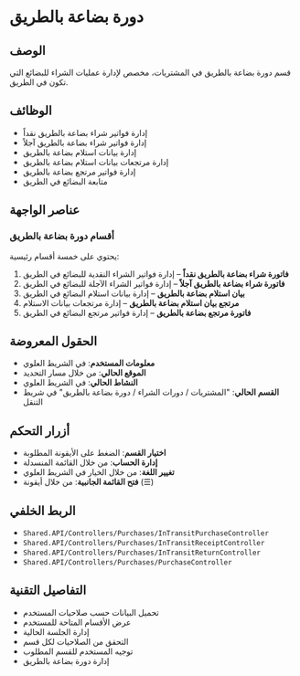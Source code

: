 # دورة بضاعة بالطريق

## الوصف
قسم دورة بضاعة بالطريق في المشتريات، مخصص لإدارة عمليات الشراء للبضائع التي تكون في الطريق.

## الوظائف
- إدارة فواتير شراء بضاعة بالطريق نقداً
- إدارة فواتير شراء بضاعة بالطريق آجلاً
- إدارة بيانات استلام بضاعة بالطريق
- إدارة مرتجعات بيانات استلام بضاعة بالطريق
- إدارة فواتير مرتجع بضاعة بالطريق
- متابعة البضائع في الطريق

## عناصر الواجهة

### أقسام دورة بضاعة بالطريق
يحتوي على خمسة أقسام رئيسية:

1. **فاتورة شراء بضاعة بالطريق نقداً** – إدارة فواتير الشراء النقدية للبضائع في الطريق
2. **فاتورة شراء بضاعة بالطريق آجلاً** – إدارة فواتير الشراء الآجلة للبضائع في الطريق
3. **بيان استلام بضاعة بالطريق** – إدارة بيانات استلام البضائع في الطريق
4. **مرتجع بيان استلام بضاعة بالطريق** – إدارة مرتجعات بيانات الاستلام
5. **فاتورة مرتجع بضاعة بالطريق** – إدارة فواتير مرتجع البضائع في الطريق

## الحقول المعروضة
- **معلومات المستخدم**: في الشريط العلوي
- **الموقع الحالي**: من خلال مسار التحديد
- **النشاط الحالي**: في الشريط العلوي
- **القسم الحالي**: "المشتريات / دورات الشراء / دورة بضاعة بالطريق" في شريط التنقل

## أزرار التحكم
- **اختيار القسم**: الضغط على الأيقونة المطلوبة
- **إدارة الحساب**: من خلال القائمة المنسدلة
- **تغيير اللغة**: من خلال الخيار في الشريط العلوي
- **فتح القائمة الجانبية**: من خلال أيقونة (☰)

## الربط الخلفي
- `Shared.API/Controllers/Purchases/InTransitPurchaseController`
- `Shared.API/Controllers/Purchases/InTransitReceiptController`
- `Shared.API/Controllers/Purchases/InTransitReturnController`
- `Shared.API/Controllers/Purchases/PurchaseController`

## التفاصيل التقنية
- تحميل البيانات حسب صلاحيات المستخدم
- عرض الأقسام المتاحة للمستخدم
- إدارة الجلسة الحالية
- التحقق من الصلاحيات لكل قسم
- توجيه المستخدم للقسم المطلوب
- إدارة دورة بضاعة بالطريق
